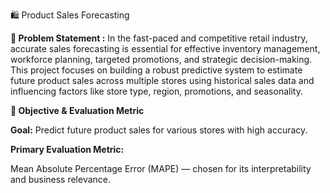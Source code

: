 🛍️ Product Sales Forecasting

**📌 Problem Statement :**
In the fast-paced and competitive retail industry, accurate sales forecasting is essential for effective inventory management, workforce planning, targeted promotions, and strategic decision-making. This project focuses on building a robust predictive system to estimate future product sales across multiple stores using historical sales data and influencing factors like store type, region, promotions, and seasonality.

**🎯 Objective & Evaluation Metric**

**Goal:** Predict future product sales for various stores with high accuracy.

**Primary Evaluation Metric:**

Mean Absolute Percentage Error (MAPE) — chosen for its interpretability and business relevance.

